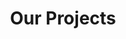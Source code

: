 ---
title: "Our Projects"
description: "Recently completed Projects"
draft: false
bg_image: "images/featue-bg.jpg"
---